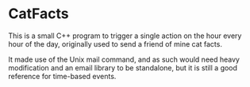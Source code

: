 # CatFacts
This is a small C++ program to trigger a single action on the hour every hour of the day,
originally used to send a friend of mine cat facts. 

It made use of the Unix mail command, and as
such would need heavy modification and an email library to be standalone, but it is still a good
reference for time-based events.
